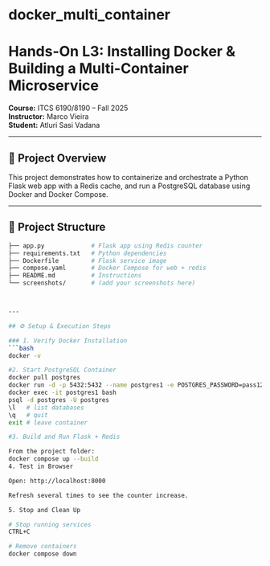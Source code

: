 # docker_multi_container
# Hands-On L3: Installing Docker & Building a Multi-Container Microservice  
**Course:** ITCS 6190/8190 – Fall 2025  
**Instructor:** Marco Vieira  
**Student:** Atluri Sasi Vadana

---

## 🚀 Project Overview
This project demonstrates how to containerize and orchestrate a Python Flask web app with a Redis cache, and run a PostgreSQL database using Docker and Docker Compose.  

---

## 📂 Project Structure

```bash
├── app.py             # Flask app using Redis counter
├── requirements.txt   # Python dependencies
├── Dockerfile         # Flask service image
├── compose.yaml       # Docker Compose for web + redis
├── README.md          # Instructions
└── screenshots/       # (add your screenshots here)



---

## ⚙️ Setup & Execution Steps

### 1. Verify Docker Installation
```bash
docker -v

#2. Start PostgreSQL Container
docker pull postgres
docker run -d -p 5432:5432 --name postgres1 -e POSTGRES_PASSWORD=pass12345 postgres
docker exec -it postgres1 bash
psql -d postgres -U postgres
\l   # list databases
\q   # quit
exit # leave container

#3. Build and Run Flask + Redis

From the project folder:
docker compose up --build
4. Test in Browser

Open: http://localhost:8000

Refresh several times to see the counter increase.

5. Stop and Clean Up

# Stop running services
CTRL+C

# Remove containers
docker compose down

